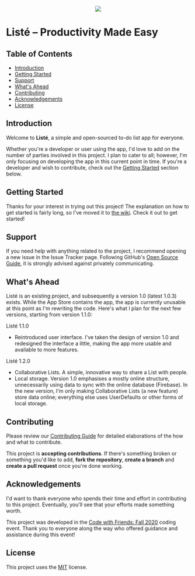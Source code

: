 <p align="center">
  <img src="./liste.svg">
</p>

# Listé – Productivity Made Easy

## Table of Contents
- [Introduction](#introduction)
- [Getting Started](#getting-started)
- [Support](#support)
- [What's Ahead](#whats-ahead)
- [Contributing](#contributing)
- [Acknowledgements](#acknowledgements)
- [License](#license)

## Introduction
Welcome to **Listé**, a simple and open-sourced to-do list app for everyone.

Whether you're a developer or user using the app, I'd love to add on the number of parties involved in this project. I plan to cater to all; however, I'm only focusing on developing the app in this current point in time. If you're a developer and wish to contribute, check out the [Getting Started](#getting-started) section below.

## Getting Started
Thanks for your interest in trying out this project! The explanation on how to get started is fairly long, so I've moved it to [the wiki](https://github.com/arashnrim/Liste/wiki/Building-List%C3%A9). Check it out to get started!

## Support
If you need help with anything related to the project, I recommend opening a new issue in the Issue Tracker page. Following GitHub's [Open Source Guide](https://www.opensource.guide), it is strongly advised against privately communicating.

## What's Ahead
Listé is an existing project, and subsequently a version 1.0 (latest 1.0.3) exists. While the App Store contains the app, the app is currently unusable at this point as I'm rewriting the code. Here's what I plan for the next few versions, starting from version 1.1.0:

Listé 1.1.0
- Reintroduced user interface. I've taken the design of version 1.0 and redesigned the interface a little, making the app more usable and available to more features.

Listé 1.2.0
- Collaborative Lists. A simple, innovative way to share a List with people.
- Local storage. Version 1.0 emphasises a mostly online structure, unnecessarily using data to sync with the online database (Firebase). In the new version, I'm only making Collaborative Lists (a new feature) store data online; everything else uses UserDefaults or other forms of local storage.

## Contributing
Please review our [Contributing Guide](CONTRIBUTING.md) for detailed elaborations of the how and what to contribute.

This project is **accepting contributions**. If there's something broken or something you'd like to add, **fork the repository**, **create a branch** and **create a pull request** once you're done working.

## Acknowledgements
I'd want to thank everyone who spends their time and effort in contributing to this project. Eventually, you'll see that your efforts made something worth.

This project was developed in the [Code with Friends: Fall 2020](https://codewithfriends.io/) coding event. Thank you to everyone along the way who offered guidance and assistance during this event!

## License
This project uses the [MIT](https://spdx.org/licenses/MIT.html) license.

